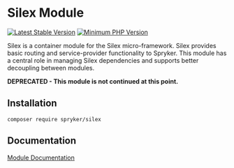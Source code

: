 # Silex Module
[![Latest Stable Version](https://poser.pugx.org/spryker/silex/v/stable.svg)](https://packagist.org/packages/spryker/silex)
[![Minimum PHP Version](https://img.shields.io/badge/php-%3E%3D%207.3-8892BF.svg)](https://php.net/)

Silex is a container module for the Silex micro-framework. Silex provides basic routing and service-provider functionality to Spryker. This module has a central role in managing Silex dependencies and supports better decoupling between modules.

**DEPRECATED - This module is not continued at this point.**

## Installation

```
composer require spryker/silex
```

## Documentation

[Module Documentation](https://academy.spryker.com/developing_with_spryker/module_guide/modules.html)
